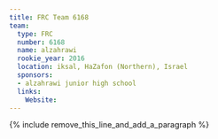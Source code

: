 ```yaml
---
title: FRC Team 6168
team:
  type: FRC
  number: 6168
  name: alzahrawi
  rookie_year: 2016
  location: iksal, HaZafon (Northern), Israel
  sponsors:
  - alzahrawi junior high school
  links:
    Website:
---
```


{% include remove_this_line_and_add_a_paragraph %}